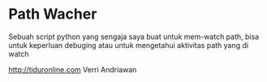 Path Wacher
==========

Sebuah script python yang sengaja saya buat untuk mem-watch path, bisa untuk keperluan debuging atau untuk mengetahui aktivitas path yang di watch



http://tiduronline.com
Verri Andriawan